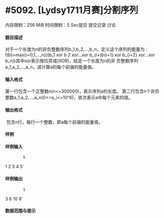 
# #5092. [Lydsy1711月赛]分割序列
内存限制：256 MiB 时间限制：5 Sec提交 提交记录 讨论
#### 题目描述
对于一个长度为n的非负整数序列b_1,b_2,...,b_n，定义这个序列的能量为：f(b)=max{i=0,1,...,n}((b_1 xor b
_2 xor...xor b_i)+(b_{i+1} xor b_{i+2} xor...xor b_n))其中xor表示按位异或(XOR)，给定一个长度为n的非
负整数序列a_1,a_2,...,a_n，请计算a的每个前缀的能量值。
#### 输入格式
第一行包含一个正整数n(n<=300000)，表示序列a的长度。
第二行包含n个非负整数a_1,a_2,...,a_n(0<=a_i<=10^6)，依次表示a中每个元素的值。

#### 输出格式
 包含n行，每行一个整数，即a每个前缀的能量值。

#### 样例

#### 样例输入

			5
1 2 3 4 5`
#### 样例输出

			1
3
6
10
9`
#### 数据范围与提示

